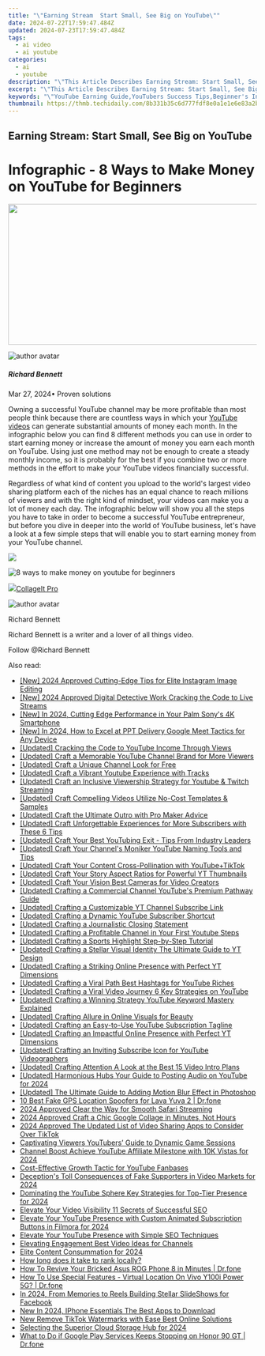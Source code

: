 ```yaml
---
title: "\"Earning Stream  Start Small, See Big on YouTube\""
date: 2024-07-22T17:59:47.484Z
updated: 2024-07-23T17:59:47.484Z
tags:
  - ai video
  - ai youtube
categories:
  - ai
  - youtube
description: "\"This Article Describes Earning Stream: Start Small, See Big on YouTube\""
excerpt: "\"This Article Describes Earning Stream: Start Small, See Big on YouTube\""
keywords: "\"YouTube Earning Guide,YouTubers Success Tips,Beginner's Income Channel,Online Video Money Hacks,Small-Scale YouTube Gains,Profit From Streaming Content,Startup Earnings on YouTube\""
thumbnail: https://thmb.techidaily.com/8b331b35c6d777fdf8e0a1e1e6e83a2b89a91f457eb27f49b343a7f996ac260f.jpg
---
```


## Earning Stream: Start Small, See Big on YouTube

# Infographic - 8 Ways to Make Money on YouTube for Beginners

<!-- affiliate ads begin -->
<a href="https://cowinaudio.pxf.io/c/5597632/1116855/13794" target="_top" id="1116855"><img src="//a.impactradius-go.com/display-ad/13794-1116855" border="0" alt="" width="767" height="285"/></a><img height="0" width="0" src="https://imp.pxf.io/i/5597632/1116855/13794" style="position:absolute;visibility:hidden;" border="0" />
<!-- affiliate ads end -->
![author avatar](https://images.wondershare.com/filmora/article-images/richard-bennett.jpg)

##### Richard Bennett

 Mar 27, 2024• Proven solutions

Owning a successful YouTube channel may be more profitable than most people think because there are countless ways in which your [YouTube videos](https://tools.techidaily.com/wondershare/filmora/download/) can generate substantial amounts of money each month. In the infographic below you can find 8 different methods you can use in order to start earning money or increase the amount of money you earn each month on YouTube. Using just one method may not be enough to create a steady monthly income, so it is probably for the best if you combine two or more methods in the effort to make your YouTube videos financially successful.

Regardless of what kind of content you upload to the world's largest video sharing platform each of the niches has an equal chance to reach millions of viewers and with the right kind of mindset, your videos can make you a lot of money each day. The infographic below will show you all the steps you have to take in order to become a successful YouTube entrepreneur, but before you dive in deeper into the world of YouTube business, let's have a look at a few simple steps that will enable you to start earning money from your YouTube channel.

<!-- affiliate ads begin -->
<a href="https://estore.winxdvd.com/order/checkout.php?PRODS=12653808&QTY=1&AFFILIATE=108875&CART=1"><img src="https://www.winxdvd.com/affiliate/new-banner/wt-500x500.jpg" border="0"></a>
<!-- affiliate ads end -->
![8 ways to make money on youtube for beginners](https://filmora.wondershare.com/youtube-video-editing/8-ways-to-make-money-on-youtube-for-beginners.jpg)

<!-- affiliate ads begin -->
<a href="https://secure.2checkout.com/order/checkout.php?PRODS=4530091&QTY=1&AFFILIATE=108875&CART=1"><img src="https://www.pearlmountainsoft.com/n_img/product/cit_win/banScrn.jpg" border="0">CollageIt Pro</a>
<!-- affiliate ads end -->
![author avatar](https://images.wondershare.com/filmora/article-images/richard-bennett.jpg)

Richard Bennett

Richard Bennett is a writer and a lover of all things video.

Follow @Richard Bennett

<span class="atpl-alsoreadstyle">Also read:</span>
<div><ul>
<li><a href="https://instagram-video-recordings.techidaily.com/new-2024-approved-cutting-edge-tips-for-elite-instagram-image-editing/"><u>[New] 2024 Approved  Cutting-Edge Tips for Elite Instagram Image Editing</u></a></li>
<li><a href="https://facebook-video-files.techidaily.com/new-2024-approved-digital-detective-work-cracking-the-code-to-live-streams/"><u>[New] 2024 Approved  Digital Detective Work  Cracking the Code to Live Streams</u></a></li>
<li><a href="https://fox-http.techidaily.com/new-in-2024-cutting-edge-performance-in-your-palm-sonys-4k-smartphone/"><u>[New] In 2024, Cutting Edge Performance in Your Palm  Sony's 4K Smartphone</u></a></li>
<li><a href="https://screen-activity-recording.techidaily.com/new-in-2024-how-to-excel-at-ppt-delivery-google-meet-tactics-for-any-device/"><u>[New] In 2024, How to Excel at PPT Delivery  Google Meet Tactics for Any Device</u></a></li>
<li><a href="https://youtube-videos.techidaily.com/updated-cracking-the-code-to-youtube-income-through-views/"><u>[Updated] Cracking the Code to YouTube Income Through Views</u></a></li>
<li><a href="https://youtube-videos.techidaily.com/updated-craft-a-memorable-youtube-channel-brand-for-more-viewers/"><u>[Updated] Craft a Memorable YouTube Channel Brand for More Viewers</u></a></li>
<li><a href="https://youtube-videos.techidaily.com/updated-craft-a-unique-channel-look-for-free/"><u>[Updated] Craft a Unique Channel Look for Free</u></a></li>
<li><a href="https://youtube-videos.techidaily.com/updated-craft-a-vibrant-youtube-experience-with-tracks/"><u>[Updated] Craft a Vibrant Youtube Experience with Tracks</u></a></li>
<li><a href="https://youtube-videos.techidaily.com/updated-craft-an-inclusive-viewership-strategy-for-youtube-and-twitch-streaming/"><u>[Updated] Craft an Inclusive Viewership Strategy for Youtube & Twitch Streaming</u></a></li>
<li><a href="https://youtube-videos.techidaily.com/updated-craft-compelling-videos-utilize-no-cost-templates-and-samples/"><u>[Updated] Craft Compelling Videos  Utilize No-Cost Templates & Samples</u></a></li>
<li><a href="https://youtube-videos.techidaily.com/updated-craft-the-ultimate-outro-with-pro-maker-advice/"><u>[Updated] Craft the Ultimate Outro with Pro Maker Advice</u></a></li>
<li><a href="https://youtube-videos.techidaily.com/updated-craft-unforgettable-experiences-for-more-subscribers-with-these-6-tips/"><u>[Updated] Craft Unforgettable Experiences for More Subscribers with These 6 Tips</u></a></li>
<li><a href="https://youtube-videos.techidaily.com/updated-craft-your-best-youtubing-exit-tips-from-industry-leaders/"><u>[Updated] Craft Your Best YouTubing Exit - Tips From Industry Leaders</u></a></li>
<li><a href="https://youtube-videos.techidaily.com/updated-craft-your-channels-moniker-youtube-naming-tools-and-tips/"><u>[Updated] Craft Your Channel's Moniker  YouTube Naming Tools and Tips</u></a></li>
<li><a href="https://youtube-videos.techidaily.com/updated-craft-your-content-cross-pollination-with-youtubeplustiktok/"><u>[Updated] Craft Your Content Cross-Pollination with YouTube+TikTok</u></a></li>
<li><a href="https://youtube-videos.techidaily.com/updated-craft-your-story-aspect-ratios-for-powerful-yt-thumbnails/"><u>[Updated] Craft Your Story  Aspect Ratios for Powerful YT Thumbnails</u></a></li>
<li><a href="https://youtube-videos.techidaily.com/updated-craft-your-vision-best-cameras-for-video-creators/"><u>[Updated] Craft Your Vision  Best Cameras for Video Creators</u></a></li>
<li><a href="https://youtube-videos.techidaily.com/updated-crafting-a-commercial-channel-youtubes-premium-pathway-guide/"><u>[Updated] Crafting a Commercial Channel  YouTube's Premium Pathway Guide</u></a></li>
<li><a href="https://youtube-videos.techidaily.com/updated-crafting-a-customizable-yt-channel-subscribe-link/"><u>[Updated] Crafting a Customizable YT Channel Subscribe Link</u></a></li>
<li><a href="https://youtube-videos.techidaily.com/updated-crafting-a-dynamic-youtube-subscriber-shortcut/"><u>[Updated] Crafting a Dynamic YouTube Subscriber Shortcut</u></a></li>
<li><a href="https://youtube-videos.techidaily.com/updated-crafting-a-journalistic-closing-statement/"><u>[Updated] Crafting a Journalistic Closing Statement</u></a></li>
<li><a href="https://youtube-videos.techidaily.com/updated-crafting-a-profitable-channel-in-your-first-youtube-steps/"><u>[Updated] Crafting a Profitable Channel in Your First Youtube Steps</u></a></li>
<li><a href="https://youtube-videos.techidaily.com/updated-crafting-a-sports-highlight-step-by-step-tutorial/"><u>[Updated] Crafting a Sports Highlight  Step-by-Step Tutorial</u></a></li>
<li><a href="https://youtube-videos.techidaily.com/updated-crafting-a-stellar-visual-identity-the-ultimate-guide-to-yt-design/"><u>[Updated] Crafting a Stellar Visual Identity  The Ultimate Guide to YT Design</u></a></li>
<li><a href="https://youtube-videos.techidaily.com/updated-crafting-a-striking-online-presence-with-perfect-yt-dimensions/"><u>[Updated] Crafting a Striking Online Presence with Perfect YT Dimensions</u></a></li>
<li><a href="https://youtube-videos.techidaily.com/updated-crafting-a-viral-path-best-hashtags-for-youtube-riches/"><u>[Updated] Crafting a Viral Path  Best Hashtags for YouTube Riches</u></a></li>
<li><a href="https://youtube-videos.techidaily.com/updated-crafting-a-viral-video-journey-6-key-strategies-on-youtube/"><u>[Updated] Crafting a Viral Video Journey  6 Key Strategies on YouTube</u></a></li>
<li><a href="https://youtube-videos.techidaily.com/updated-crafting-a-winning-strategy-youtube-keyword-mastery-explained/"><u>[Updated] Crafting a Winning Strategy  YouTube Keyword Mastery Explained</u></a></li>
<li><a href="https://youtube-videos.techidaily.com/updated-crafting-allure-in-online-visuals-for-beauty/"><u>[Updated] Crafting Allure in Online Visuals for Beauty</u></a></li>
<li><a href="https://youtube-videos.techidaily.com/updated-crafting-an-easy-to-use-youtube-subscription-tagline/"><u>[Updated] Crafting an Easy-to-Use YouTube Subscription Tagline</u></a></li>
<li><a href="https://youtube-videos.techidaily.com/updated-crafting-an-impactful-online-presence-with-perfect-yt-dimensions/"><u>[Updated] Crafting an Impactful Online Presence with Perfect YT Dimensions</u></a></li>
<li><a href="https://youtube-videos.techidaily.com/updated-crafting-an-inviting-subscribe-icon-for-youtube-videographers/"><u>[Updated] Crafting an Inviting Subscribe Icon for YouTube Videographers</u></a></li>
<li><a href="https://youtube-videos.techidaily.com/updated-crafting-attention-a-look-at-the-best-15-video-intro-plans/"><u>[Updated] Crafting Attention  A Look at the Best 15 Video Intro Plans</u></a></li>
<li><a href="https://eaxpv-info.techidaily.com/updated-harmonious-hubs-your-guide-to-posting-audio-on-youtube-for-2024/"><u>[Updated] Harmonious Hubs  Your Guide to Posting Audio on YouTube for 2024</u></a></li>
<li><a href="https://some-skills.techidaily.com/updated-the-ultimate-guide-to-adding-motion-blur-effect-in-photoshop/"><u>[Updated] The Ultimate Guide to Adding Motion Blur Effect in Photoshop</u></a></li>
<li><a href="https://location-fake.techidaily.com/10-best-fake-gps-location-spoofers-for-lava-yuva-2-drfone-by-drfone-virtual-android/"><u>10 Best Fake GPS Location Spoofers for Lava Yuva 2 | Dr.fone</u></a></li>
<li><a href="https://extra-information.techidaily.com/2024-approved-clear-the-way-for-smooth-safari-streaming/"><u>2024 Approved  Clear the Way for Smooth Safari Streaming</u></a></li>
<li><a href="https://extra-resources.techidaily.com/2024-approved-craft-a-chic-google-collage-in-minutes-not-hours/"><u>2024 Approved  Craft a Chic Google Collage in Minutes, Not Hours</u></a></li>
<li><a href="https://tiktok-clips.techidaily.com/2024-approved-the-updated-list-of-video-sharing-apps-to-consider-over-tiktok/"><u>2024 Approved  The Updated List of Video Sharing Apps to Consider Over TikTok</u></a></li>
<li><a href="https://youtube-videos.techidaily.com/captivating-viewers-youtubers-guide-to-dynamic-game-sessions/"><u>Captivating Viewers  YouTubers’ Guide to Dynamic Game Sessions</u></a></li>
<li><a href="https://youtube-videos.techidaily.com/channel-boost-achieve-youtube-affiliate-milestone-with-10k-vistas-for-2024/"><u>Channel Boost  Achieve YouTube Affiliate Milestone with 10K Vistas for 2024</u></a></li>
<li><a href="https://youtube-videos.techidaily.com/cost-effective-growth-tactic-for-youtube-fanbases/"><u>Cost-Effective Growth Tactic for YouTube Fanbases</u></a></li>
<li><a href="https://youtube-videos.techidaily.com/deceptions-toll-consequences-of-fake-supporters-in-video-markets-for-2024/"><u>Deception's Toll  Consequences of Fake Supporters in Video Markets for 2024</u></a></li>
<li><a href="https://youtube-videos.techidaily.com/dominating-the-youtube-sphere-key-strategies-for-top-tier-presence-for-2024/"><u>Dominating the YouTube Sphere  Key Strategies for Top-Tier Presence for 2024</u></a></li>
<li><a href="https://youtube-videos.techidaily.com/elevate-your-video-visibility-11-secrets-of-successful-seo/"><u>Elevate Your Video Visibility  11 Secrets of Successful SEO</u></a></li>
<li><a href="https://youtube-videos.techidaily.com/elevate-your-youtube-presence-with-custom-animated-subscription-buttons-in-filmora-for-2024/"><u>Elevate Your YouTube Presence with Custom Animated Subscription Buttons in Filmora for 2024</u></a></li>
<li><a href="https://youtube-videos.techidaily.com/elevate-your-youtube-presence-with-simple-seo-techniques/"><u>Elevate Your YouTube Presence with Simple SEO Techniques</u></a></li>
<li><a href="https://youtube-videos.techidaily.com/elevating-engagement-best-video-ideas-for-channels/"><u>Elevating Engagement  Best Video Ideas for Channels</u></a></li>
<li><a href="https://youtube-videos.techidaily.com/elite-content-consummation-for-2024/"><u>Elite Content Consummation for 2024</u></a></li>
<li><a href="https://phone-solutions.techidaily.com/how-long-does-it-take-to-rank-locally-by-link-assistant-rank-tracker-local-rankings-local-rankings/"><u>How long does it take to rank locally?</u></a></li>
<li><a href="https://fix-guide.techidaily.com/how-to-revive-your-bricked-asus-rog-phone-8-in-minutes-drfone-by-drfone-fix-android-problems-fix-android-problems/"><u>How To Revive Your Bricked Asus ROG Phone 8 in Minutes | Dr.fone</u></a></li>
<li><a href="https://fake-location.techidaily.com/how-to-use-special-features-virtual-location-on-vivo-y100i-power-5g-drfone-by-drfone-virtual-android/"><u>How To Use Special Features - Virtual Location On Vivo Y100i Power 5G? | Dr.fone</u></a></li>
<li><a href="https://facebook-video-files.techidaily.com/in-2024-from-memories-to-reels-building-stellar-slideshows-for-facebook/"><u>In 2024, From Memories to Reels  Building Stellar SlideShows for Facebook</u></a></li>
<li><a href="https://ai-video-apps.techidaily.com/new-in-2024-iphone-essentials-the-best-apps-to-download/"><u>New In 2024, IPhone Essentials The Best Apps to Download</u></a></li>
<li><a href="https://video-creation-software.techidaily.com/new-remove-tiktok-watermarks-with-ease-best-online-solutions/"><u>New Remove TikTok Watermarks with Ease Best Online Solutions</u></a></li>
<li><a href="https://extra-support.techidaily.com/selecting-the-superior-cloud-storage-hub-for-2024/"><u>Selecting the Superior Cloud Storage Hub for 2024</u></a></li>
<li><a href="https://howto.techidaily.com/what-to-do-if-google-play-services-keeps-stopping-on-honor-90-gt-drfone-by-drfone-fix-android-problems-fix-android-problems/"><u>What to Do if Google Play Services Keeps Stopping on Honor 90 GT | Dr.fone</u></a></li>
</ul></div>

<ins class="adsbygoogle"
      style="display:block"
      data-ad-client="ca-pub-7571918770474297"
      data-ad-slot="8358498916"
      data-ad-format="auto"
      data-full-width-responsive="true"></ins>